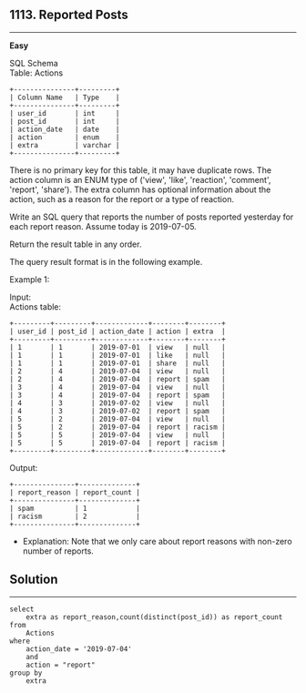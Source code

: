 ## 1113. Reported Posts
---

**Easy**

SQL Schema  
Table: Actions
```
+---------------+---------+
| Column Name   | Type    |
+---------------+---------+
| user_id       | int     |
| post_id       | int     |
| action_date   | date    | 
| action        | enum    |
| extra         | varchar |
+---------------+---------+
```
There is no primary key for this table, it may have duplicate rows.
The action column is an ENUM type of ('view', 'like', 'reaction', 'comment', 'report', 'share').
The extra column has optional information about the action, such as a reason for the report or a type of reaction.
 

Write an SQL query that reports the number of posts reported yesterday for each report reason. Assume today is 2019-07-05.

Return the result table in any order.

The query result format is in the following example.

 

Example 1:

Input:   
Actions table:  
```
+---------+---------+-------------+--------+--------+
| user_id | post_id | action_date | action | extra  |
+---------+---------+-------------+--------+--------+
| 1       | 1       | 2019-07-01  | view   | null   |
| 1       | 1       | 2019-07-01  | like   | null   |
| 1       | 1       | 2019-07-01  | share  | null   |
| 2       | 4       | 2019-07-04  | view   | null   |
| 2       | 4       | 2019-07-04  | report | spam   |
| 3       | 4       | 2019-07-04  | view   | null   |
| 3       | 4       | 2019-07-04  | report | spam   |
| 4       | 3       | 2019-07-02  | view   | null   |
| 4       | 3       | 2019-07-02  | report | spam   |
| 5       | 2       | 2019-07-04  | view   | null   |
| 5       | 2       | 2019-07-04  | report | racism |
| 5       | 5       | 2019-07-04  | view   | null   |
| 5       | 5       | 2019-07-04  | report | racism |
+---------+---------+-------------+--------+--------+
```
Output: 
```
+---------------+--------------+
| report_reason | report_count |
+---------------+--------------+
| spam          | 1            |
| racism        | 2            |
+---------------+--------------+
```
- Explanation: Note that we only care about report reasons with non-zero number of reports.

## Solution
---
```
select
    extra as report_reason,count(distinct(post_id)) as report_count
from
    Actions
where
    action_date = '2019-07-04'
    and
    action = "report"
group by
    extra
```
    
